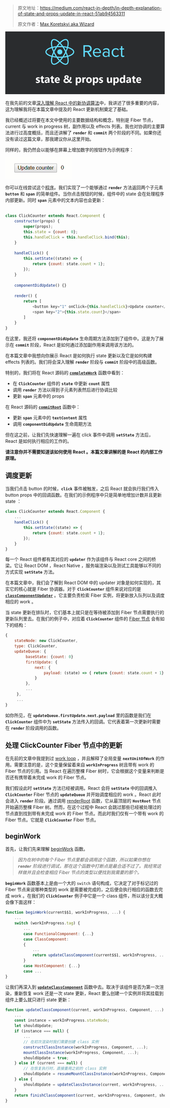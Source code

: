 > 原文地址：https://medium.com/react-in-depth/in-depth-explanation-of-state-and-props-update-in-react-51ab94563311
>
> 原文作者：[Max Koretskyi aka Wizard](https://github.com/maximusk)

![](./assets/state-props.png)

在我先前的文章[深入理解 React 中的新协调算法](https://medium.com/react-in-depth/inside-fiber-in-depth-overview-of-the-new-reconciliation-algorithm-in-react-e1c04700ef6e)中，我讲述了很多重要的内容，这为理解我将在本篇文章中提及的 React 更新机制奠定了基础。

我已经概述过将要在本文中使用的主要数据结构和概念，特别是 Fiber 节点，current 与 work in progress 树，副作用以及 effects 列表。我也对协调的主要算法进行过高度概括，而且还讲解了 **`render`** 和 **`commit`** 两个阶段的不同。如果你还没有读过这篇文章，那我建议你从这里开始。

同样的，我仍然会以能够在屏幕上增加数字的按钮作为示例程序：

![](./assets/counter.gif)

你可以在线尝试这个[程序](https://stackblitz.com/edit/react-jwqn64)。我们实现了一个能够通过 **`render`** 方法返回两个子元素 **`button`** 和 **`span`** 的简单组件。当你点击按钮的时候，组件中的 state 会在处理程序内部更新。同时 **`span`** 元素中的文本内容也会更新：

```js

class ClickCounter extends React.Component {
    constructor(props) {
        super(props);
        this.state = {count: 0};
        this.handleClick = this.handleClick.bind(this);
    }

    handleClick() {
        this.setState((state) => {
            return {count: state.count + 1};
        });
    }
    
    componentDidUpdate() {}

    render() {
        return [
            <button key="1" onClick={this.handleClick}>Update counter</button>,
            <span key="2">{this.state.count}</span>
        ]
    }
}
```

在这里，我还将 **`componentDidUpdate`** 生命周期方法添加到了组件中。这是为了展示在 **`commit`** 阶段，React 是如何通过添加副作用来调用该方法的。

在本篇文章中我想向你展示 React 是如何执行 state 更新以及它是如何构建 effects 列表的。我们将会深入理解 **`render`** 阶段与 **`commit`** 阶段中的高级函数。

特别的，我们将在 React 源码的 [**`completeWork`**](https://github.com/facebook/react/blob/cbbc2b6c4d0d8519145560bd8183ecde55168b12/packages/react-reconciler/src/ReactFiberCompleteWork.js#L532) 函数中看到：

* 在 **`ClickCounter`** 组件的 **`state`** 中更新 **`count`** 属性
* 调用 **`render`** 方法以得到子元素列表然后进行协调比较
* 更新 **`span`** 元素中的 props

在 React 源码的 [**`commitRoot`**](https://github.com/facebook/react/blob/95a313ec0b957f71798a69d8e83408f40e76765b/packages/react-reconciler/src/ReactFiberScheduler.js#L523) 函数中：

* 更新 **`span`** 元素中的 **`textContent`** 属性
* 调用 **`componentDidUpdate`** 生命周期方法

但在这之前，让我们先快速理解一遍在 click 事件中调用 **`setState`** 方法后，React 是如何执行相应的工作的。

**请注意你并不需要知道该如何使用 React 。本篇文章讲解的是 React 的内部工作原理。**

## 调度更新

当我们点击 button 的时候，**`click`** 事件被触发，之后 React 就会执行我们传入 button props 中的回调函数。在我们的示例程序中只是简单地增加计数并且更新 state ：

```js
class ClickCounter extends React.Component {
    ...
    handleClick() {
        this.setState((state) => {
            return {count: state.count + 1};
        });
    }
} 
```

每一个 React 组件都有其对应的 **`updater`** 作为该组件与 React core 之间的桥梁。它让 React DOM ，React Native ，服务端渲染以及测试工具能够以不同的方式实现 **`setState`** 方法。

在本篇文章中，我们会了解到 React DOM 中的 updater 对象是如何实现的，其实它的核心就是 Fiber 协调器。对于 **`ClickCounter`** 组件来说对应的是 [**`classComponentUpdater`**](https://github.com/facebook/react/blob/6938dcaacbffb901df27782b7821836961a5b68d/packages/react-reconciler/src/ReactFiberClassComponent.js#L186) 。它主要负责检索 Fiber 实例，将更新放入队列以及调度相应的 work 。

当 state 更新在排队时，它们基本上就只是在等待被添加到 Fiber 节点需要执行的更新队列里去。在我们的例子中，对应着 **`ClickCounter`** 组件的 [Fiber 节点](https://medium.com/react-in-depth/inside-fiber-in-depth-overview-of-the-new-reconciliation-algorithm-in-react-e1c04700ef6e) 会有如下的结构：

```js
{
    stateNode: new ClickCounter,
    type: ClickCounter,
    updateQueue: {
         baseState: {count: 0}
         firstUpdate: {
             next: {
                 payload: (state) => { return {count: state.count + 1} }
             }
         },
         ...
     },
     ...
}
```

如你所见，在 **`updateQueue.firstUpdate.next.payload`** 里的函数是我们在 **`ClickCounter`** 组件中为 **`setState`** 方法传入的回调。它代表着第一次更新时需要在 **`render`** 阶段调用的函数。

## 处理 ClickCounter Fiber 节点中的更新

在先前的文章中我提到过 [work loop](https://medium.com/react-in-depth/inside-fiber-in-depth-overview-of-the-new-reconciliation-algorithm-in-react-e1c04700ef6e) ，并且解释了全局变量 **`nextUnitOfWork`** 的作用。需要注意的是，这个变量保留着来自 **`workInProgress`** 树且带有 work 的 Fiber 节点的引用。当 React 在遍历整棵 Fiber 树时，它会根据这个变量来判断是否还有携带着未完成 work 的 Fiber 节点。

我们假设此时 **`setState`** 方法已经被调用。React 会将 **`setState`** 中的回调推入 **`ClickCounter`** Fiber 节点的 **`updateQueue`** 并开始调度相应的 work 。React 此时会进入 **`render`** 阶段。通过调用 [renderRoot](https://github.com/facebook/react/blob/95a313ec0b957f71798a69d8e83408f40e76765b/packages/react-reconciler/src/ReactFiberScheduler.js#L1132) 函数，它从最顶层的 **`HostRoot`** 节点开始遍历整棵 Fiber 树。然而，在这个过程中 React 会跳过那些已经被处理过的节点直到找到带有未完成 work 的 Fiber 节点。而此时我们仅有一个带有 work 的 Fiber 节点。它就是 **`ClickCounter`** Fiber 节点。

## beginWork

首先，让我们先来理解 [beginWork](https://github.com/facebook/react/blob/cbbc2b6c4d0d8519145560bd8183ecde55168b12/packages/react-reconciler/src/ReactFiberBeginWork.js#L1489) 函数。

> *因为在树中的每个 Fiber 节点里都会调用这个函数，所以如果你想在 **`render`** 阶段进行调试，那在这个函数中打断点是最合适不过了。我经常这样做并且会检查相应 Fiber 节点的类型以便找到我需要的那个。*

**`beginWork`** 函数基本上是由一个大的 `switch` 语句构成，它决定了对于标记过的 Fiber 节点来说哪种类型的 work 是需要被完成的，之后便会执行相应的函数去完成 work 。在我们的 **`ClickCounter`** 例子中它是一个 class 组件，所以该分支大概会像下面这样：

```js
function beginWork(current$$1, workInProgress, ...) {
    ...
    switch (workInProgress.tag) {
        ...
        case FunctionalComponent: {...}
        case ClassComponent:
        {
            ...
            return updateClassComponent(current$$1, workInProgress, ...);
        }
        case HostComponent: {...}
        case ...
}
```

让我们再深入到 [**`updateClassComponent`**](https://github.com/facebook/react/blob/1034e26fe5e42ba07492a736da7bdf5bf2108bc6/packages/react-reconciler/src/ReactFiberBeginWork.js#L428) 函数中去。取决于该组件是否为第一次渲染，重新恢复 work 还是一次 state 更新，React 要么创建一个实例并将其挂载到组件上要么就只进行 state 更新：

```js
function updateClassComponent(current, workInProgress, Component, ...) {
    ...
    const instance = workInProgress.stateNode;
    let shouldUpdate;
    if (instance === null) {
        ...
        // 在初次渲染时我们需要创建 class 实例
        constructClassInstance(workInProgress, Component, ...);
        mountClassInstance(workInProgress, Component, ...);
        shouldUpdate = true;
    } else if (current === null) {
        // 在恢复执行时，直接重用之前的 class 实例
        shouldUpdate = resumeMountClassInstance(workInProgress, Component, ...);
    } else {
        shouldUpdate = updateClassInstance(current, workInProgress, ...);
    }
    return finishClassComponent(current, workInProgress, Component, shouldUpdate, ...);
}
```

